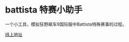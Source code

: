 # battista 特赛小助手

一个小工具，模拟狂野飙车9国际服中Battista特殊赛事的过程。

[线上地址](https://walterbright.cc/pages/battista/)
